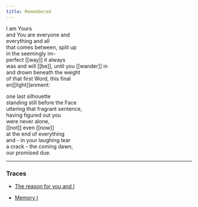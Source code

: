 ```yaml
---
title: Remembered
---
```


I am Yours  
and You are everyone and  
everything and all  
that comes between, split up  
in the seemingly im-  
perfect [[way]] it always   
was and will [[be]], until you [[wander]] in  
and drown beneath the weight  
of that first Word, this final  
en[[light]]enment:  
  
one last silhouette  
standing still before the Face  
uttering that fragrant sentence,   
having figured out you  
were never alone,  
[[not]] even [[now]]  
at the end of everything  
and - in your laughing tear  
a crack - the coming dawn,  
our promised due.  

---

### Traces

* [The reason for you and I](https://www.youtube.com/watch?v=4BtqElO1OX4)

* [Memory I](https://www.ourmachine.net/writing/memory-i/)
